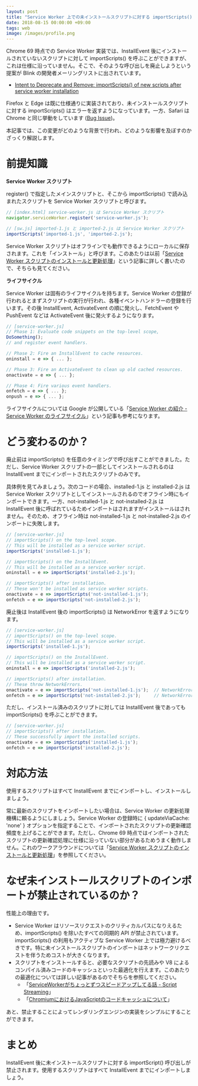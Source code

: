 ```yaml
---
layout: post
title: "Service Worker 上での未インストールスクリプトに対する importScripts()"
date: 2018-08-15 00:00:00 +09:00
tags: web
image: /images/profile.png
---
```


Chrome 69 時点での Service Worker 実装では、InstallEvent 後にインストールされていないスクリプトに対して importScripts() を呼ぶことができますが、これは仕様に沿っていません。そこで、そのような呼び出しを廃止しようという提案が Blink の開発者メーリングリストに出されています。

- [Intent to Deprecate and Remove: importScripts() of new scripts after service worker installation](https://groups.google.com/a/chromium.org/forum/#!topic/blink-dev/a6P-niHWgF4)

Firefox と Edge は既に仕様通りに実装されており、未インストールスクリプトに対する importScripts() はエラーを返すようになっています。一方、Safari は Chrome と同じ挙動をしています ([Bug Issue](https://bugs.webkit.org/show_bug.cgi?id=188495))。

本記事では、この変更がどのような背景で行われ、どのような影響を及ぼすのかざっくり解説します。

# 前提知識

**Service Worker スクリプト**

register() で指定したメインスクリプトと、そこから importScripts() で読み込まれたスクリプトを Service Worker スクリプトと呼びます。

```js
// [index.html] service-worker.js は Service Worker スクリプト
navigator.serviceWorker.register('service-worker.js');
```

```js
// [sw.js] imported-1.js と imported-2.js は Service Worker スクリプト
importScripts('imported-1.js', 'imported-2.js');
```

Service Worker スクリプトはオフラインでも動作できるようにローカルに保存されます。これを「インストール」と呼びます。このあたりは以前「[Service Worker スクリプトのインストールと更新処理](/2018/02/15/service-worker-install-and-update-scripts)」という記事に詳しく書いたので、そちらも見てください。

**ライフサイクル**

Service Worker は固有のライフサイクルを持ちます。Service Worker の登録が行われるとまずスクリプトの実行が行われ、各種イベントハンドラーの登録を行います。その後 InstallEvent, ActivateEvent の順に発火し、FetchEvent や PushEvent などは ActivateEvent 後に発火するようになります。

```js
// [service-worker.js]
// Phase 1: Evaluate code snippets on the top-level scope,
DoSomething();
// and register event handlers.

// Phase 2: Fire an InstallEvent to cache resources.
oninstall = e => { ... };

// Phase 3: Fire an ActivateEvent to clean up old cached resources.
onactivate = e => { ... };

// Phase 4: Fire various event handlers.
onfetch = e => { ... };
onpush = e => { ... };
```

ライフサイクルについては Google が公開している「[Service Worker の紹介 - Service Worker のライフサイクル](https://developers.google.com/web/fundamentals/primers/service-workers/?hl=ja#service_worker_1)」という記事も参考になります。

# どう変わるのか？

廃止前は importScripts() を任意のタイミングで呼び出すことができました。ただし、Service Worker スクリプトの一部としてインストールされるのは InstallEvent までにインポートされたスクリプトのみです。

具体例を見てみましょう。次のコードの場合、installed-1.js と installed-2.js は Service Worker スクリプトとしてインストールされるのでオフライン時にもインポートできます。一方、not-installed-1.js と not-installed-2.js は InstallEvent 後に呼ばれているためインポートはされますがインストールはされません。そのため、オフライン時は not-installed-1.js と not-installed-2.js のインポートに失敗します。

```js
// [service-worker.js]
// importScripts() on the top-level scope.
// This will be installed as a service worker script.
importScripts('installed-1.js');

// importScripts() on the InstallEvent.
// This will be installed as a service worker script.
oninstall = e => importScripts('installed-2.js');

// importScripts() after installation.
// These won't be installed as service worker scripts.
onactivate = e => importScripts('not-installed-1.js');
onfetch = e => importScripts('not-installed-2.js');
```

廃止後は InstallEvent 後の importScripts() は NetworkError を返すようになります。

```js
// [service-worker.js]
// importScripts() on the top-level scope.
// This will be installed as a service worker script.
importScripts('installed-1.js');

// importScripts() on the InstallEvent.
// This will be installed as a service worker script.
oninstall = e => importScripts('installed-2.js');

// importScripts() after installation.
// These throw NetworkErrors.
onactivate = e => importScripts('not-installed-1.js');  // NetworkError
onfetch = e => importScripts('not-installed-2.js');     // NetworkError
```

ただし、インストール済みのスクリプトに対しては InstallEvent 後であっても importScripts() を呼ぶことができます。

```js
// [service-worker.js]
// importScripts() after installation.
// These successfully import the installed scripts.
onactivate = e => importScripts('installed-1.js');
onfetch = e => importScripts('installed-2.js');
```

# 対応方法

使用するスクリプトはすべて InstallEvent までにインポートし、インストールしましょう。

常に最新のスクリプトをインポートしたい場合は、Service Worker の更新処理機構に頼るようにしましょう。Service Worker の登録時に { updateViaCache: 'none' } オプションを指定することで、インポートされたスクリプトの更新確認頻度を上げることができます。ただし、Chrome 69 時点ではインポートされたスクリプトの更新確認処理に仕様に沿っていない部分があるためうまく動作しません。これのワークアラウンドについては「[Service Worker スクリプトのインストールと更新処理](/2018/02/15/service-worker-install-and-update-scripts)」を参照してください。

# なぜ未インストールスクリプトのインポートが禁止されているのか？

性能上の理由です。

- Service Worker はリソースリクエストのクリティカルパスになりえるため、importScripts() を除いたすべての同期的 API が禁止されています。importScripts() の利用もアクティブな Service Worker 上では極力避けるべきです。特に未インストールスクリプトのインポートはネットワークリクエストを伴うためコストが大きくなります。
- スクリプトをインストールすると、必要なスクリプトの先読みや V8 によるコンパイル済みコードのキャッシュといった最適化を行えます。このあたりの最適化については詳しい記事があるのでそちらを参照してください。
  - 「[ServiceWorkerがちょっとずつスピードアップしてる話 - Script Streaming](https://qiita.com/amiq11/items/016d00364a2cfe05f040#script-streaming)」
  - 「[ChromiumにおけるJavaScriptのコードキャッシュについて](https://qiita.com/horo/items/28ebd011b31f580a410a)」

あと、禁止することによってレンダリングエンジンの実装をシンプルにすることができます。

# まとめ

InstallEvent 後に未インストールスクリプトに対する importScript() 呼び出しが禁止されます。使用するスクリプトはすべて InstallEvent までにインポートしましょう。